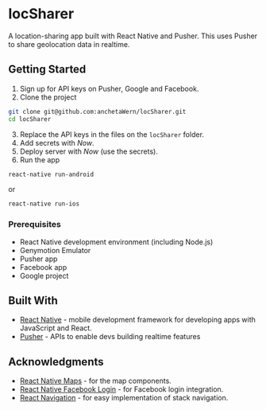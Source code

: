 # locSharer

A location-sharing app built with React Native and Pusher. This uses Pusher to share geolocation data in realtime. 

## Getting Started

1. Sign up for API keys on Pusher, Google and Facebook.
2. Clone the project

```bash
git clone git@github.com:anchetaWern/locSharer.git
cd locSharer
```

3. Replace the API keys in the files on the `locSharer` folder.
4. Add secrets with *Now*.
5. Deploy server with *Now* (use the secrets).
6. Run the app

```bash
react-native run-android
```

or

```bash
react-native run-ios 
```


### Prerequisites

* React Native development environment (including Node.js)
* Genymotion Emulator
* Pusher app
* Facebook app
* Google project

## Built With

* [React Native](https://facebook.github.io/react-native/) - mobile development framework for developing apps with JavaScript and React.
* [Pusher](https://pusher.com/) - APIs to enable devs building realtime features

## Acknowledgments

- [React Native Maps](https://github.com/react-community/react-native-maps) - for the map components.
- [React Native Facebook Login](https://github.com/magus/react-native-facebook-login) - for Facebook login integration.
- [React Navigation](https://reactnavigation.org/) - for easy implementation of stack navigation.
